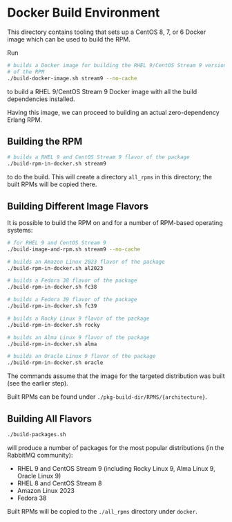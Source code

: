 # Docker Build Environment

This directory contains tooling that sets up a CentOS 8, 7, or 6
Docker image which can be used to build the RPM.

Run

``` bash
# builds a Docker image for building the RHEL 9/CentOS Stream 9 version
# of the RPM
./build-docker-image.sh stream9 --no-cache
```

to build a RHEL 9/CentOS Stream 9 Docker image with all the build dependencies installed.

Having this image, we can proceed to building an actual zero-dependency Erlang RPM.

## Building the RPM

``` bash
# builds a RHEL 9 and CentOS Stream 9 flavor of the package
./build-rpm-in-docker.sh stream9
```

to do the build. This will create a directory `all_rpms` in this
directory; the built RPMs will be copied there.

## Building Different Image Flavors

It is possible to build the RPM on and for a number of RPM-based operating systems:

``` bash
# for RHEL 9 and CentOS Stream 9
./build-image-and-rpm.sh stream9 --no-cache
```

``` bash
# builds an Amazon Linux 2023 flavor of the package
./build-rpm-in-docker.sh al2023
```

``` bash
# builds a Fedora 38 flavor of the package
./build-rpm-in-docker.sh fc38
```

``` bash
# builds a Fedora 39 flavor of the package
./build-rpm-in-docker.sh fc39
```

``` bash
# builds a Rocky Linux 9 flavor of the package
./build-rpm-in-docker.sh rocky
```

``` bash
# builds an Alma Linux 9 flavor of the package
./build-rpm-in-docker.sh alma
```

``` bash
# builds an Oracle Linux 9 flavor of the package
./build-rpm-in-docker.sh oracle
```

The commands assume that the image for the targeted distribution was built (see the earlier step).

Built RPMs can be found under `./pkg-build-dir/RPMS/{architecture}`.

## Building All Flavors

``` bash
./build-packages.sh
```

will produce a number of packages for the most popular distributions (in the RabbitMQ community):

 * RHEL 9 and CentOS Stream 9 (including Rocky Linux 9, Alma Linux 9, Oracle Linux 9)
 * RHEL 8 and CentOS Stream 8
 * Amazon Linux 2023
 * Fedora 38

Built RPMs will be copied to the `./all_rpms` directory under `docker`.